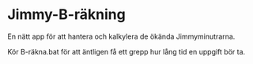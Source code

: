 # Jimmy-B-räkning

En nätt app för att hantera och kalkylera de ökända Jimmyminutrarna.
            
Kör B-räkna.bat för att äntligen få ett grepp hur lång tid en uppgift bör ta.
